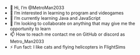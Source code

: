 - 👋 Hi, I’m @MetroMan2033
- 👀 I’m interested in learning to program and videogames    
- 🌱 I’m currently learning Java and JavaScript
- 💞️ I’m looking to collaborate on anything that may give me the opportunity to learn   
- 📫 How to reach me contact me on GitHub or discord as Metro_Man2033  
- ⚡ Fun fact: I like cats and flying helicopters in FlightSims

<!---
MetroMan2033/MetroMan2033 is a ✨ special ✨ repository because its `README.md` (this file) appears on your GitHub profile.
You can click the Preview link to take a look at your changes.
--->
